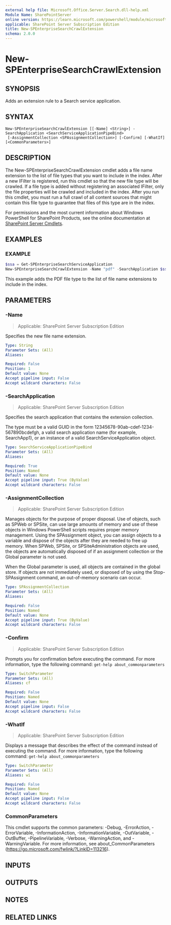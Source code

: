 ```yaml
---
external help file: Microsoft.Office.Server.Search.dll-help.xml
Module Name: SharePointServer
online version: https://learn.microsoft.com/powershell/module/microsoft.sharepoint.powershell/new-spenterprisesearchcrawlextension
applicable: SharePoint Server Subscription Edition
title: New-SPEnterpriseSearchCrawlExtension
schema: 2.0.0
---
```


# New-SPEnterpriseSearchCrawlExtension

## SYNOPSIS
Adds an extension rule to a Search service application.

## SYNTAX

```
New-SPEnterpriseSearchCrawlExtension [[-Name] <String>] -SearchApplication <SearchServiceApplicationPipeBind>
 [-AssignmentCollection <SPAssignmentCollection>] [-Confirm] [-WhatIf] [<CommonParameters>]
```

## DESCRIPTION
The New-SPEnterpriseSearchCrawlExtension cmdlet adds a file name extension to the list of file types that you want to include in the index.
After a new IFilter is registered, run this cmdlet so that the new file type will be crawled.
If a file type is added without registering an associated IFilter, only the file properties will be crawled and included in the index.
After you run this cmdlet, you must run a full crawl of all content sources that might contain this file type to guarantee that files of this type are in the index.

For permissions and the most current information about Windows PowerShell for SharePoint Products, see the online documentation at [SharePoint Server Cmdlets](https://learn.microsoft.com/powershell/sharepoint/sharepoint-server/sharepoint-server-cmdlets).

## EXAMPLES

### EXAMPLE
```powershell
$ssa = Get-SPEnterpriseSearchServiceApplication
New-SPEnterpriseSearchCrawlExtension -Name "pdf" -SearchApplication $ssa
```

This example adds the PDF file type to the list of file name extensions to include in the index.

## PARAMETERS

### -Name

> Applicable: SharePoint Server Subscription Edition

Specifies the new file name extension.

```yaml
Type: String
Parameter Sets: (All)
Aliases:

Required: False
Position: 1
Default value: None
Accept pipeline input: False
Accept wildcard characters: False
```

### -SearchApplication

> Applicable: SharePoint Server Subscription Edition

Specifies the search application that contains the extension collection.

The type must be a valid GUID in the form 12345678-90ab-cdef-1234-567890bcdefgh, a valid search application name (for example, SearchApp1), or an instance of a valid SearchServiceApplication object.

```yaml
Type: SearchServiceApplicationPipeBind
Parameter Sets: (All)
Aliases:

Required: True
Position: Named
Default value: None
Accept pipeline input: True (ByValue)
Accept wildcard characters: False
```

### -AssignmentCollection

> Applicable: SharePoint Server Subscription Edition

Manages objects for the purpose of proper disposal.
Use of objects, such as SPWeb or SPSite, can use large amounts of memory and use of these objects in Windows PowerShell scripts requires proper memory management.
Using the SPAssignment object, you can assign objects to a variable and dispose of the objects after they are needed to free up memory.
When SPWeb, SPSite, or SPSiteAdministration objects are used, the objects are automatically disposed of if an assignment collection or the Global parameter is not used.

When the Global parameter is used, all objects are contained in the global store.
If objects are not immediately used, or disposed of by using the Stop-SPAssignment command, an out-of-memory scenario can occur.

```yaml
Type: SPAssignmentCollection
Parameter Sets: (All)
Aliases:

Required: False
Position: Named
Default value: None
Accept pipeline input: True (ByValue)
Accept wildcard characters: False
```

### -Confirm

> Applicable: SharePoint Server Subscription Edition

Prompts you for confirmation before executing the command.
For more information, type the following command: `get-help about_commonparameters`

```yaml
Type: SwitchParameter
Parameter Sets: (All)
Aliases: cf

Required: False
Position: Named
Default value: None
Accept pipeline input: False
Accept wildcard characters: False
```

### -WhatIf

> Applicable: SharePoint Server Subscription Edition

Displays a message that describes the effect of the command instead of executing the command.
For more information, type the following command: `get-help about_commonparameters`

```yaml
Type: SwitchParameter
Parameter Sets: (All)
Aliases: wi

Required: False
Position: Named
Default value: None
Accept pipeline input: False
Accept wildcard characters: False
```

### CommonParameters
This cmdlet supports the common parameters: -Debug, -ErrorAction, -ErrorVariable, -InformationAction, -InformationVariable, -OutVariable, -OutBuffer, -PipelineVariable, -Verbose, -WarningAction, and -WarningVariable. For more information, see about_CommonParameters (https://go.microsoft.com/fwlink/?LinkID=113216).

## INPUTS

## OUTPUTS

## NOTES

## RELATED LINKS
